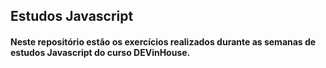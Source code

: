 ## Estudos Javascript

#### Neste repositório estão os exercícios realizados durante as semanas de estudos Javascript do curso DEVinHouse.
